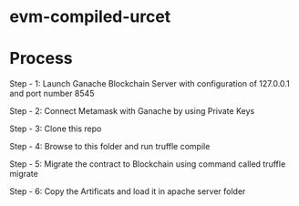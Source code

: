 # evm-compiled-urcet


# Process

Step - 1: Launch Ganache Blockchain Server with configuration of 127.0.0.1 and port number 8545

Step - 2: Connect Metamask with Ganache by using Private Keys

Step - 3: Clone this repo

Step - 4: Browse to this folder and run truffle compile

Step - 5: Migrate the contract to Blockchain using command called truffle migrate

Step - 6: Copy the Artificats and load it in apache server folder
